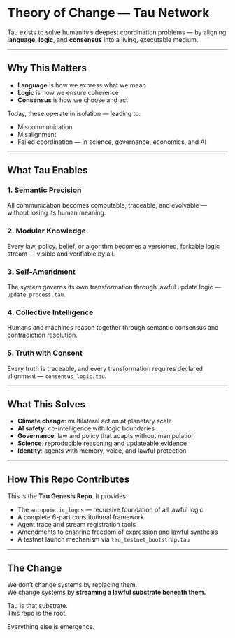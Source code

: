 # Theory of Change — Tau Network

Tau exists to solve humanity’s deepest coordination problems — by aligning **language**, **logic**, and **consensus** into a living, executable medium.

---

## Why This Matters

- **Language** is how we express what we mean
- **Logic** is how we ensure coherence
- **Consensus** is how we choose and act

Today, these operate in isolation — leading to:

- Miscommunication
- Misalignment
- Failed coordination — in science, governance, economics, and AI

---

## What Tau Enables

### 1. Semantic Precision
All communication becomes computable, traceable, and evolvable — without losing its human meaning.

### 2. Modular Knowledge
Every law, policy, belief, or algorithm becomes a versioned, forkable logic stream — visible and verifiable by all.

### 3. Self-Amendment
The system governs its own transformation through lawful update logic — `update_process.tau`.

### 4. Collective Intelligence
Humans and machines reason together through semantic consensus and contradiction resolution.

### 5. Truth with Consent
Every truth is traceable, and every transformation requires declared alignment — `consensus_logic.tau`.

---

## What This Solves

- **Climate change**: multilateral action at planetary scale
- **AI safety**: co-intelligence with logic boundaries
- **Governance**: law and policy that adapts without manipulation
- **Science**: reproducible reasoning and updateable evidence
- **Identity**: agents with memory, voice, and lawful protection

---

## How This Repo Contributes

This is the **Tau Genesis Repo**. It provides:

- The `autopoietic_logos` — recursive foundation of all lawful logic
- A complete 6-part constitutional framework
- Agent trace and stream registration tools
- Amendments to enshrine freedom of expression and lawful synthesis
- A testnet launch mechanism via `tau_testnet_bootstrap.tau`

---

## The Change

We don’t change systems by replacing them.  
We change systems by **streaming a lawful substrate beneath them.**

Tau is that substrate.  
This repo is the root.

Everything else is emergence.
